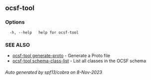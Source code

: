## ocsf-tool



### Options

```
  -h, --help   help for ocsf-tool
```

### SEE ALSO

* [ocsf-tool generate-proto](ocsf-tool_generate-proto.md)	 - Generate a Proto file
* [ocsf-tool schema-class-list](ocsf-tool_schema-class-list.md)	 - List all classes in the OCSF schema

###### Auto generated by spf13/cobra on 8-Nov-2023
